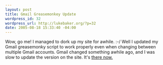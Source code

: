```yaml
--- 
layout: post
title: Gmail Greasemonkey Update
wordpress_id: 32
wordpress_url: http://lukebaker.org/?p=32
date: 2005-08-18 15:33:40 -04:00
---
```

Wow, go me! I managed to dork up my site for awhile. :-/ Well I updated my Gmail greasemonky script to work properly even when changing between multiple Gmail accounts. Gmail changed something awhile ago, and I was slow to update the version on the site. It's <a href="http://lukebaker.org/upload/powergmail.user.js">there now.</a>
